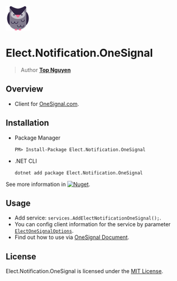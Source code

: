 ﻿![Logo](../../../Logo.png)
# Elect.Notification.OneSignal
> Author [**Top Nguyen**](http://topnguyen.com)

## Overview
 - Client for [OneSignal.com](http://OneSignal.com).

## Installation
 - Package Manager
    ```
    PM> Install-Package Elect.Notification.OneSignal
    ```
 - .NET CLI
    ```
    dotnet add package Elect.Notification.OneSignal
    ```

See more information in [![Nuget](https://buildstats.info/nuget/Elect.Notification.OneSignal)](https://www.nuget.org/packages/Elect.Notification.OneSignal/).

## Usage
 - Add service: `services.AddElectNotificationOneSignal();`.
 - You can config client information for the service by parameter [`ElectOneSignalOptions`](Models/ElectOneSignalOptions.cs).
 - Find out how to use via [OneSignal Document](https://documentation.onesignal.com/docs).
 
## License
Elect.Notification.OneSignal is licensed under the [MIT License](../../../LICENSE).